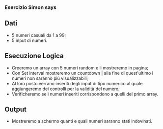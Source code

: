 ### Esercizio Simon says

## Dati
- 5 numeri casuali da 1 a 99;
- 5 input di numeri.

## Esecuzione Logica
- Creeremo un array con 5 numeri random e li mostreremo in pagina;
- Con Set interval mostreremo un countdown | alla fine di quest'ultimo i numeri non saranno più visualizzabili;
- Al loro posto verrano inseriti degli input di tipo numerico al quale aggiungeremo dei controlli per la validità del numero;
- Verificheremo se i numeri inseriti corrispondono a quelli del primo array.

## Output
- Mostreremo a schermo quanti e quali numeri saranno stati indovinati. 